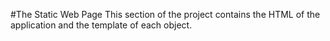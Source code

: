 #The Static Web Page
This section of the project contains the HTML of the application and the template of each object.
